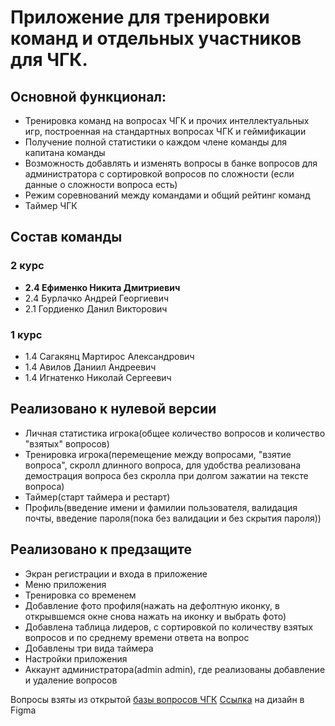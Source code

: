 # Приложение для тренировки команд и отдельных участников для ЧГК.

## Основной функционал:
- Тренировка команд на вопросах ЧГК и прочих интеллектуальных игр, построенная на стандартных вопросах ЧГК и геймификации
- Получение полной статистики о каждом члене команды для капитана команды
- Возможность добавлять и изменять вопросы в банке вопросов для администратора с сортировкой вопросов по сложности (если данные о сложности вопроса есть)
- Режим соревнований между командами и общий рейтинг команд
- Таймер ЧГК

## Состав команды

### 2 курс
- **2.4 Ефименко Никита Дмитриевич**
- 2.4 Бурлачко Андрей Георгиевич
- 2.1 Гордиенко Данил Викторович

### 1 курс
- 1.4 Сагакянц Мартирос Александрович
- 1.4 Авилов Даниил Андреевич
- 1.4 Игнатенко Николай Сергеевич

## Реализовано к нулевой версии
- Личная статистика игрока(общее количество вопросов и количество "взятых" вопросов)
- Тренировка игрока(перемещение между вопросами, "взятие вопроса", скролл длинного вопроса, для удобства реализована демострация вопроса без скролла при долгом зажатии на тексте вопроса)
- Таймер(старт таймера и рестарт)
- Профиль(введение имени и фамилии пользователя, валидация почты, введение пароля(пока без валидации и без скрытия пароля))

## Реализовано к предзащите
- Экран регистрации и входа в приложение
- Меню приложения
- Тренировка со временем
- Добавление фото профиля(нажать на дефолтную иконку, в открывшемся окне снова нажать на иконку и выбрать фото)
- Добавлена таблица лидеров, с сортировкой по количеству взятых вопросов и по среднему времени ответа на вопрос
- Добавлены три вида таймера
- Настройки приложения
- Аккаунт администратора(admin admin), где реализованы добавление и удаление вопросов
  
Вопросы взяты из открытой [базы вопросов ЧГК](https://db.chgk.info/)
[Ссылка](https://www.figma.com/file/KbnD2lkSnDIXKaCmrNil0W/Untitled?type=design&node-id=0-1&mode=design&t=3uX4emUu0RUKxezj-0) на дизайн в Figma

